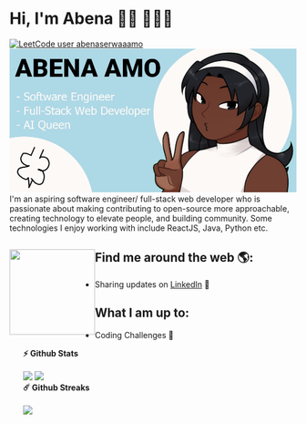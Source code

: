 # Hi, I'm Abena 👋🏾 👩🏾‍💻
[![LeetCode user abenaserwaaamo](https://img.shields.io/badge/dynamic/json?style=for-the-badge&labelColor=black&color=%23ffa116&label=Solved&query=solvedOverTotal&url=https%3A%2F%2Fleetcode-badge.vercel.app%2Fapi%2Fusers%2Fabenaserwaaamo&logo=leetcode&logoColor=yellow)](https://leetcode.com/abenaserwaaamo/)
<img src="https://github.com/AbenaAmo13/AbenaAmo13/blob/main/Abena.png?raw=true" alt="banner that says Abena Amo - software engineer, fullstack web developer, and AI Queen">
I'm an aspiring software engineer/ full-stack web developer who is passionate about making contributing to open-source more approachable, creating technology to elevate people, and building community. Some technologies I enjoy working with include ReactJS, Java, Python etc. 

## Find me around the web 🌎: <a href="https://github.com/AbenaAmo13"><img align="left" width="150" height="150" src="https://github.com/M0nica/M0nica/blob/main/octomonica/m0nica-octocat-rotating.gif?raw=true"></a>
- Sharing updates on <a href="https://www.linkedin.com/in/abenaamo/">LinkedIn</a> 💼

## What I am up to:
- Coding Challenges 🦋



  <summary><b>⚡ Github Stats</b></summary>

  <br />
  <img height="180em" src="https://github-readme-stats.vercel.app/api?username=abenaamo13&show_icons=true&hide_border=true&&count_private=true&include_all_commits=true" />
  <img height="180em" src="https://github-readme-stats.vercel.app/api/top-langs/?username=abenaamo13&exclude_repo=KNN-Image-Classification&show_icons=true&hide_border=true&layout=compact&langs_count=8"/>


	
  <summary><b>☄️ Github Streaks</b></summary>

  <br />
  <img height="180em" src="https://github-readme-streak-stats.herokuapp.com/?user=abenaamo13&hide_border=true" />
